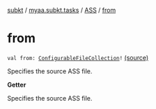 [subkt](../../index.md) / [myaa.subkt.tasks](../index.md) / [ASS](index.md) / [from](./from.md)

# from

`val from: `[`ConfigurableFileCollection`](https://docs.gradle.org/current/javadoc/org/gradle/api/file/ConfigurableFileCollection.html)`!` [(source)](https://github.com/Myaamori/SubKt/blob/0.1.8/src/main/kotlin/myaa/subkt/tasks/asstasks.kt#L509)

Specifies the source ASS file.

**Getter**

Specifies the source ASS file.

